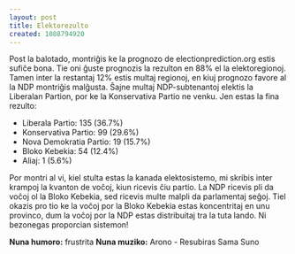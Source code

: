 ```yaml
---
layout: post
title: Elektorezulto
created: 1088794920
---
```

Post la balotado, montriĝis ke la prognozo de electionprediction.org estis sufiĉe bona.  Tie oni ĝuste prognozis la rezulton en 88% el la elektoregionoj.   Tamen inter la restantaj 12% estis multaj regionoj, en kiuj prognozo favore al la NDP montriĝis malĝusta.  Ŝajne multaj NDP-subtenantoj elektis la Liberalan Partion, por ke la Konservativa Partio ne venku.  Jen estas la fina rezulto:

* Liberala Partio: 135 (36.7%)
* Konservativa Partio: 99 (29.6%)
* Nova Demokratia Partio: 19 (15.7%)
* Bloko Kebekia: 54 (12.4%)
* Aliaj: 1 (5.6%)

Por montri al vi, kiel stulta estas la kanada elektosistemo, mi skribis inter krampoj la kvanton de voĉoj, kiun ricevis ĉiu partio.  La NDP ricevis pli da voĉoj ol la Bloko Kebekia, sed ricevis multe malpli da parlamentaj seĝoj.  Tiel okazis pro tio ke la voĉoj por la Bloko Kebekia estas koncentritaj en unu provinco, dum la voĉoj por la NDP estas distribuitaj tra la tuta lando.  Ni bezonegas proporcian sistemon!

**Nuna humoro:** frustrita
**Nuna muziko:** Arono - Resubiras Sama Suno
